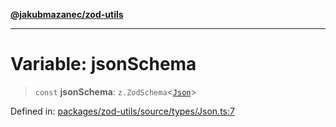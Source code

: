[**@jakubmazanec/zod-utils**](../README.md)

---

# Variable: jsonSchema

> `const` **jsonSchema**: `z.ZodSchema`\<[`Json`](../type-aliases/Json.md)\>

Defined in:
[packages/zod-utils/source/types/Json.ts:7](https://github.com/jakubmazanec/tools/blob/76a9140b954a789a6120dd2126b179ec0180d7e9/packages/zod-utils/source/types/Json.ts#L7)
